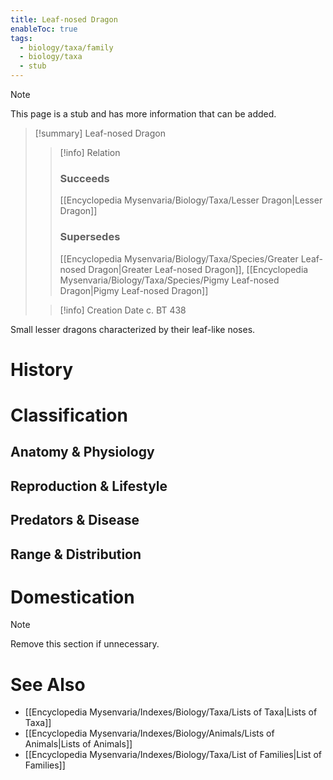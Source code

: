 ```yaml
---
title: Leaf-nosed Dragon
enableToc: true
tags:
  - biology/taxa/family
  - biology/taxa
  - stub
---
```


> [!note]
> This page is a stub and has more information that can be added.

> [!summary] Leaf-nosed Dragon
> > [!info] Relation
> > ### Succeeds
> > [[Encyclopedia Mysenvaria/Biology/Taxa/Lesser Dragon|Lesser Dragon]]
> > ### Supersedes
> > [[Encyclopedia Mysenvaria/Biology/Taxa/Species/Greater Leaf-nosed Dragon|Greater Leaf-nosed Dragon]], [[Encyclopedia Mysenvaria/Biology/Taxa/Species/Pigmy Leaf-nosed Dragon|Pigmy Leaf-nosed Dragon]]
>
> > [!info] Creation Date
> > c. BT 438

Small lesser dragons characterized by their leaf-like noses.
# History

# Classification
## Anatomy & Physiology

## Reproduction & Lifestyle

## Predators & Disease

## Range & Distribution

# Domestication

> [!note]
> Remove this section if unnecessary.
# See Also
- [[Encyclopedia Mysenvaria/Indexes/Biology/Taxa/Lists of Taxa|Lists of Taxa]]
- [[Encyclopedia Mysenvaria/Indexes/Biology/Animals/Lists of Animals|Lists of Animals]]
- [[Encyclopedia Mysenvaria/Indexes/Biology/Taxa/List of Families|List of Families]]